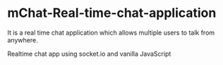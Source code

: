 # mChat-Real-time-chat-application
It is a real time chat application which allows multiple users to talk from anywhere.

Realtime chat app using socket.io and vanilla JavaScript

